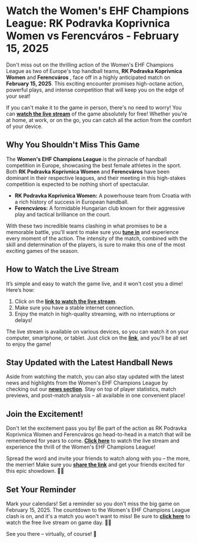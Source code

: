 # Watch the Women's EHF Champions League: RK Podravka Koprivnica Women vs Ferencváros - February 15, 2025

Don't miss out on the thrilling action of the Women's EHF Champions League as two of Europe's top handball teams, **RK Podravka Koprivnica Women** and **Ferencváros** , face off in a highly anticipated match on **February 15, 2025**. This exciting encounter promises high-octane action, powerful plays, and intense competition that will keep you on the edge of your seat!

If you can't make it to the game in person, there's no need to worry! You can **[watch the live stream](https://tinyurl.com/livestreamfreeo?st=RK+Podravka+Koprivnica+Women+vs+Ferencv%EF%BF%BD&si=ghc)** of the game absolutely for free! Whether you're at home, at work, or on the go, you can catch all the action from the comfort of your device.

## Why You Shouldn't Miss This Game

The **Women's EHF Champions League** is the pinnacle of handball competition in Europe, showcasing the best female athletes in the sport. Both **RK Podravka Koprivnica Women** and **Ferencváros** have been dominant in their respective leagues, and their meeting in this high-stakes competition is expected to be nothing short of spectacular.

- **RK Podravka Koprivnica Women:** A powerhouse team from Croatia with a rich history of success in European handball.
- **Ferencváros:** A formidable Hungarian club known for their aggressive play and tactical brilliance on the court.

With these two incredible teams clashing in what promises to be a memorable battle, you'll want to make sure you **[tune in](https://tinyurl.com/livestreamfreeo?st=RK+Podravka+Koprivnica+Women+vs+Ferencv%EF%BF%BD&si=ghc)** and experience every moment of the action. The intensity of the match, combined with the skill and determination of the players, is sure to make this one of the most exciting games of the season.

## How to Watch the Live Stream

It’s simple and easy to watch the game live, and it won't cost you a dime! Here’s how:

1. Click on the **[link to watch the live stream](https://tinyurl.com/livestreamfreeo?st=RK+Podravka+Koprivnica+Women+vs+Ferencv%EF%BF%BD&si=ghc)**.
2. Make sure you have a stable internet connection.
3. Enjoy the match in high-quality streaming, with no interruptions or delays!

The live stream is available on various devices, so you can watch it on your computer, smartphone, or tablet. Just click on the **[link](https://tinyurl.com/livestreamfreeo?st=RK+Podravka+Koprivnica+Women+vs+Ferencv%EF%BF%BD&si=ghc)**, and you'll be all set to enjoy the game!

## Stay Updated with the Latest Handball News

Aside from watching the match, you can also stay updated with the latest news and highlights from the Women's EHF Champions League by checking out our **[news section](https://tinyurl.com/livestreamfreeo?st=RK+Podravka+Koprivnica+Women+vs+Ferencv%EF%BF%BD&si=ghc)**. Stay on top of player statistics, match previews, and post-match analysis – all available in one convenient place!

## Join the Excitement!

Don't let the excitement pass you by! Be part of the action as RK Podravka Koprivnica Women and Ferencváros go head-to-head in a match that will be remembered for years to come. **[Click here](https://tinyurl.com/livestreamfreeo?st=RK+Podravka+Koprivnica+Women+vs+Ferencv%EF%BF%BD&si=ghc)** to watch the live stream and experience the thrill of the Women's EHF Champions League!

Spread the word and invite your friends to watch along with you – the more, the merrier! Make sure you **[share the link](https://tinyurl.com/livestreamfreeo?st=RK+Podravka+Koprivnica+Women+vs+Ferencv%EF%BF%BD&si=ghc)** and get your friends excited for this epic showdown. 🏐💥

## Set Your Reminder

Mark your calendars! Set a reminder so you don't miss the big game on February 15, 2025. The countdown to the Women's EHF Champions League clash is on, and it's a match you won't want to miss! Be sure to **[click here](https://tinyurl.com/livestreamfreeo?st=RK+Podravka+Koprivnica+Women+vs+Ferencv%EF%BF%BD&si=ghc)** to watch the free live stream on game day. 📅✨

See you there – virtually, of course! 🚀
